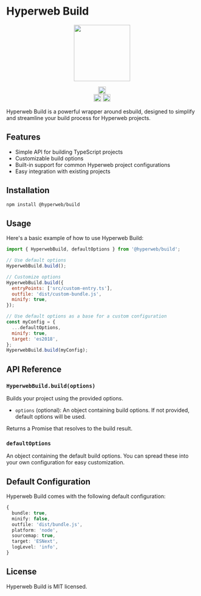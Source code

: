 # Hyperweb Build

<p align="center" width="100%">
    <img height="148" src="https://github.com/user-attachments/assets/f672f9b8-e59a-4f44-8f51-df3e8d2eaae5" />
</p>

<p align="center" width="100%">
  <a href="https://github.com/hyperweb-io/hyperweb-build/actions/workflows/run-tests.yml">
    <img height="20" src="https://github.com/hyperweb-io/hyperweb-build/actions/workflows/run-tests.yml/badge.svg" />
  </a>
  <br />
   <a href="https://github.com/hyperweb-io/hyperweb-build/blob/main/LICENSE"><img height="20" src="https://img.shields.io/badge/license-MIT-blue.svg"></a>
   <a href="https://www.npmjs.com/package/@hyperweb/build"><img height="20" src="https://img.shields.io/github/package-json/v/hyperweb-io/hyperweb-build?filename=packages%2Fbuild%2Fpackage.json"></a>
</p>

Hyperweb Build is a powerful wrapper around esbuild, designed to simplify and streamline your build process for Hyperweb projects.


## Features

- Simple API for building TypeScript projects
- Customizable build options
- Built-in support for common Hyperweb project configurations
- Easy integration with existing projects

## Installation

```sh
npm install @hyperweb/build
```

## Usage

Here's a basic example of how to use Hyperweb Build:

```js
import { HyperwebBuild, defaultOptions } from '@hyperweb/build';

// Use default options
HyperwebBuild.build();

// Customize options
HyperwebBuild.build({
  entryPoints: ['src/custom-entry.ts'],
  outfile: 'dist/custom-bundle.js',
  minify: true,
});

// Use default options as a base for a custom configuration
const myConfig = {
  ...defaultOptions,
  minify: true,
  target: 'es2018',
};
HyperwebBuild.build(myConfig);
```

## API Reference

### `HyperwebBuild.build(options)`

Builds your project using the provided options.

- `options` (optional): An object containing build options. If not provided, default options will be used.

Returns a Promise that resolves to the build result.

### `defaultOptions`

An object containing the default build options. You can spread these into your own configuration for easy customization.

## Default Configuration

Hyperweb Build comes with the following default configuration:

```ts
{
  bundle: true,
  minify: false,
  outfile: 'dist/bundle.js',
  platform: 'node',
  sourcemap: true,
  target: 'ESNext',
  logLevel: 'info',
}
```

## License

Hyperweb Build is MIT licensed.